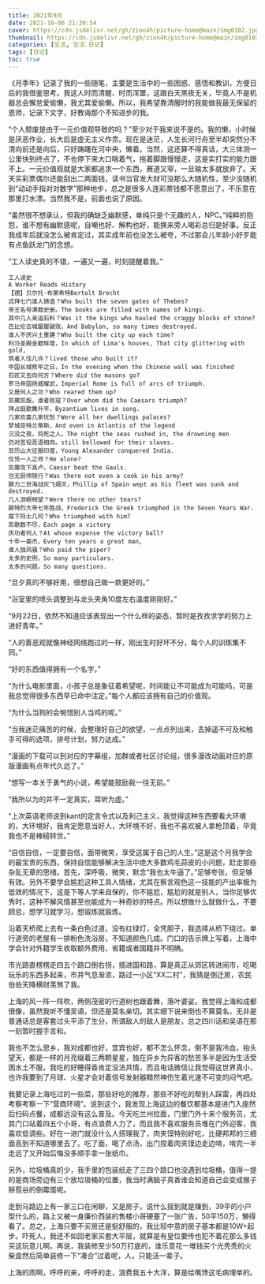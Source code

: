 ```yaml
---
title: 2021年9月
date: 2021-10-06 21:30:54 
cover: https://cdn.jsdelivr.net/gh/zion4h/picture-home@main/img0102.jpg
thumbnail: https://cdn.jsdelivr.net/gh/zion4h/picture-home@main/img0102.jpg
categories: [生活, 生活.日记]
tags: [日记]
toc: true
---
```

《月季年》记录了我的一些随笔，主要是生活中的一些困惑、感悟和教训，方便日后的我借鉴思考。我这人时而清醒、时而浑噩，这跟白天黑夜无关，毕竟人不是机器总会懈怠爱偷懒，我尤其爱偷懒。所以，我希望靠清醒时的我能做我最无保留的恩师，记录下文字，好教诲那个不知进步的我。
<!--more-->

“个人颓废是由于一元价值观导致的吗？”至少对于我来说不是的。我的懒，小时候是厌恶作业，长大后是虚无主义作祟。现在是迷茫，人生长河行舟至半却突然分不清向前还是向后，只好踌躇在河中央，懒着。当然，这还算不得真话，大三体测一公里快到终点了，不也停下来大口喘着气，拖着脚跟慢慢走，这是实打实的能力跟不上。一元价值观就是大家都追求一个东西，赛道又窄，一旦输太多就放弃了。天天买彩票偶尔还能刮出二两面钱，读书当官发大财可没那么大随机性，至少没随机到“动动手指对对数字”那种地步，总之是很多人连彩票钱都不愿意出了，不乐意在那里打水漂。当然我不是，前面也说了原因。

“虽然很不想承认，但我的确缺乏幽默感，单纯只是个无趣的人，NPC。”纯粹的抱怨，谁不想有幽默感呢，自嘲也好、解构也好，能换来旁人喝彩总归是好事。反正我成年后就没怎么被肯定过，其实成年前也没怎么被夸，不过那会儿年龄小好歹能有点鱼跃龙门的念想。

“工人读史真的不错，一遍又一遍，时刻提醒着我。”

    工人读史 
    A Worker Reads History 
    【德】贝尔托·布莱希特Bertolt Brecht 
    忒拜七门谁人铸造？Who built the seven gates of Thebes? 
    帝王名号满载史册。The books are filled with names of kings. 
    其中几人亲运石料？Was it the kings who hauled the craggy blocks of stone? 
    巴比伦古城屡屡破败，And Babylon, so many times destroyed. 
    谁人不厌兴土重建？Who built the city up each time? 
    利马圣殿金碧辉煌，In which of Lima's houses, That city glittering with gold, 
    筑者入住几许？lived those who built it? 
    中国长城修毕之日，In the evening when the Chinese wall was finished 
    石匠又去向何方？Where did the masons go? 
    罗马帝国扬威耀武，Imperial Rome is full of arcs of triumph. 
    又是何人之功？Who reared them up? 
    凯撒凯旋，谁者败寇？Over whom did the Caesars triumph? 
    拜占庭歌舞升平，Byzantium lives in song. 
    几家欢喜几家忧愁？Were all her dwellings palaces? 
    梦城亚特兰蒂斯，And even in Atlantis of the legend 
    沉没之夜，将死之人，The night the seas rushed in, the drowning men 
    仍对苦役恶语相向。still bellowed for their slaves. 
    亚历山大征服印度，Young Alexander conquered India. 
    仅凭一人之师？He alone? 
    凯撒攻下高卢，Caesar beat the Gauls. 
    岂无厨师随行？Was there not even a cook in his army? 
    腓力二世海战灰飞烟灭，Phillip of Spain wept as his fleet was sunk and destroyed. 
    几人泪眼相望？Were there no other tears? 
    腓特烈大帝七年胜战，Frederick the Greek triumphed in the Seven Years War. 
    麾下将士几何？Who triumphed with him? 
    凯歌数不尽，Each page a victory 
    庆功者何人？At whose expense the victory ball? 
    十年一豪杰，Every ten years a great man, 
    谁人独风骚？Who paid the piper? 
    太多的史例，So many particulars. 
    太多的问题。So many questions.

“旦夕真的不够好用，很想自己做一款更好的。”

“浴室里的喷头调整到与龙头夹角10度左右温度刚刚好。”

“9月22日，依然不知道应该表现出一个什么样的姿态，暂时是孜孜求学的努力上进好青年。”

“人的善恶观就像神经网络跑过的一样，刚出生时好坏不分，每个人的训练集不同。”

“好的东西值得拥有一个名字。”

“为什么电影里面，小孩子总是象征着希望呢，时间能让不可能成为可能吗，可是我总觉得很多东西早已命中注定。”每个人都应该拥有自己的价值观。

“为什么当狗的会惋惜别人当鸡的呢。”

“当我迷茫痛苦的时候，会整理好自己的欲望，一点点列出来，去掉遥不可及和触手可得的选项，排号计划，努力达成。”

“漫画的下载可以到对应的字幕组，加群或者社区讨论组，很多漫改动画对应的原版漫画有点年代久远了。”

“想写一本关于勇气的小说，希望能鼓励我一往无前。”

“我所以为的并不一定真实，耳听为虚。”

“上次英语老师说到kant的定言令式以及利己主义，我觉得这种东西要看大环境的，大环境好，我肯定愿意当好人，大环境不好，我也不喜欢被人拿枪顶着，毕竟我也不是棒槌转世。”

“自信自信，一定要自信，面带微笑，享受这属于自己的人生。”这是这个月我学会的最宝贵的东西，保持自信能够解决生活中绝大多数鸡毛蒜皮的小问题，赶走那些杂乱无章的思绪。首先，深呼吸，微笑，默念“我也太牛逼了。”足够夸张，但足够有效。另外不要学会尴尬这种工具人情绪，尤其在察言观色这一技能的产出率极为低效的情况下，这是下等人学来自保的，你不尴尬，尴尬的就是别人，当你足够优秀时，这种不解风情甚至也能成为一种奇妙的特点。所以想做什么就做什么，不要顾忌，想学习就学习，想锻炼就锻炼。

沿着天桥爬上去有一条白色过道，没有红绿灯，全凭胆子，我选择从桥下绕过。单行道旁的老屋有一排粉色洗浴房，不知道颜色几成。门口的告示牌上写着，上海中学会针对外籍学生收取额外费用，省籍或者国籍并不明确。

市光路直楞楞走四五个路口倒右拐，插进国和路，算是真正从郊区转进闹市，吃喝玩乐的东西多起来，市井气息渐浓，路过一小区“XX二村”，我猜是倒迁房，农民伯伯天降横财羡煞了我。

上海的风一阵一阵吹，两侧茂密的行道树也跟着舞，落叶婆娑。我觉得上海和成都很像，虽然我听不懂吴语，但还是莫名亲切。其实细下说来倒也不算莫名，无非是普通话总是客套过头平添了生分，所谓敌人的敌人是朋友，总之四川话和吴语在那一刻暂时握手言和。

我也不怎么思乡，我对成都也好，宜宾也好，都不怎么怀念，倒不是我冷血，抬头望天，都是一样的月亮缀着三两颗星星，独在异乡为异客的愁苦多半是因为生活受困水土不服，我吃的好睡得香肯定没法共情，而且电话微信让我觉得这世界真小，也许我要到了月球、火星才会对着信号发射器黯然神伤生着光速不可变的闷气吧。

我要记录上海吃过的一些菜，那些好吃的推荐，那些不好吃的帮别人踩雷，再四处考察考察一下“营商环境”。说到这个，我发现上海这边的餐饮都基本是进门入座然后扫码点餐，成都远没有这么普及。今天吃兰州拉面，门里门外十来个服务员，尤其门口站着四五个小哥，有点浪费人力了，而且我不喜欢服务员堆在门外迎客，我喜欢低调些。好在一进门就没什么人搭理我了，肉夹馍特别好吃，比硬邦邦的三细面高到不知道哪里去了。吃了面，喝了点汤，出门捏着肉夹馍边走边啃，啃完一半走远了又开始后悔没多顺手拿一张纸巾。

另外，垃圾桶真的少，我手里的包装纸走了三四个路口也没遇到垃圾桶，值得一提的是商场旁边有三个放垃圾桶的位置，我当时满脑子真香谁会知道自己会变成猴子掰苞谷的倒霉蛋呢。

走到马路边上有一家三口在闲聊，又是房子，说什么摇到就是赚到，39平的小户型什么的，路上又被一身廉价西装的售楼小哥硬塞了一张广告，50平150万，懒得看了。总之，上海只要不买房还是挺舒服的，我比较中意的房子基本都是10W+起步。吓死人，我还不如回老家买套大平层，就算是有皇位要传也犯不着花那么多钱买这玩意儿啊。再说，我装修至少50万打底的，谁乐意花一堆钱买个光秃秃的火柴盒然后简单装修一下“凑合”过着呢，人，只能活一辈子。

上海的雨啊，呼呼的来，呼呼的走，浪费我五十大洋，算是给嘴馋这毛病埋单的。
